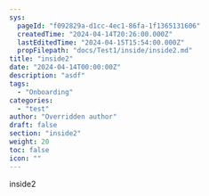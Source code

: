 ```yaml
---
sys:
  pageId: "f092829a-d1cc-4ec1-86fa-1f1365131606"
  createdTime: "2024-04-14T20:26:00.000Z"
  lastEditedTime: "2024-04-15T15:54:00.000Z"
  propFilepath: "docs/Test1/inside/inside2.md"
title: "inside2"
date: "2024-04-14T00:00:00Z"
description: "asdf"
tags:
  - "Onboarding"
categories:
  - "test"
author: "Overridden author"
draft: false
section: "inside2"
weight: 20
toc: false
icon: ""
---
```


inside2
